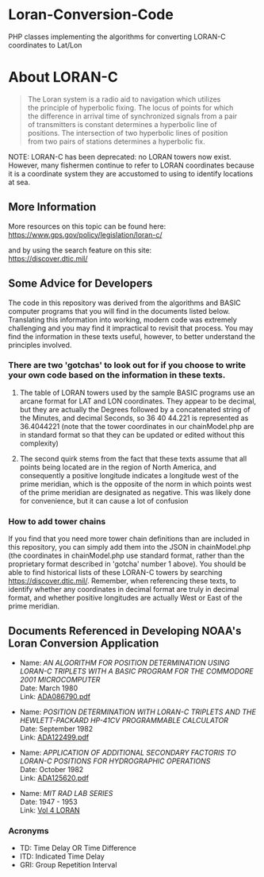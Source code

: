 # Loran-Conversion-Code

PHP classes implementing the algorithms for converting LORAN-C coordinates to Lat/Lon

# About LORAN-C

>The Loran system is a radio aid to navigation which utilizes  
the principle of hyperbolic fixing. The locus of points for which  
the difference in arrival time of synchronized signals from a pair  
of transmitters is constant determines a hyperbolic line of  
positions. The intersection of two hyperbolic lines of position  
from two pairs of stations determines a hyperbolic fix.

NOTE: LORAN-C has been deprecated: no LORAN towers now exist. However, many fishermen continue to refer to LORAN coordinates because it is a coordinate system they are accustomed to using to identify locations at sea.

## More Information

More resources on this topic can be found here:  
<https://www.gps.gov/policy/legislation/loran-c/>

and by using the search feature on this site:  
<https://discover.dtic.mil/>

## Some Advice for Developers

The code in this repository was derived from the algorithms and BASIC computer programs that you will find in the documents listed below. Translating this information into working, modern code was extremely challenging and you may find it impractical to revisit that process. You may find the information in these texts useful, however, to better understand the principles involved.

### There are two 'gotchas' to look out for if you choose to write your own code based on the information in these texts. 
1. The table of LORAN towers used by the sample BASIC programs use an arcane format for LAT and LON coordinates. They appear to be decimal, but they are actually the Degrees followed by a concatenated string of the Minutes, and decimal Seconds, so 36 40 44.221 is represented as 36.4044221 (note that the tower coordinates in our chainModel.php are in standard format so that they can be updated or edited without this complexity)

2. The second quirk stems from the fact that these texts assume that all points being located are in the region of North America, and consequently a positive longitude indicates a longitude west of the prime meridian, which is the opposite of the norm in which points west of the prime meridian are designated as negative. This was likely done for convenience, but it can cause a lot of confusion 

### How to add tower chains
If you find that you need more tower chain definitions than are included in this repository, you can simply add them into the JSON in chainModel.php (the coordinates in chainModel.php use standard format, rather than the proprietary format described in 'gotcha' number 1 above). You should be able to find historical lists of these LORAN-C towers by searching <https://discover.dtic.mil/>. Remember, when referencing these texts, to identify whether any coordinates in decimal format are truly in decimal format, and whether positive longitudes are actually West or East of the prime meridian.

## Documents Referenced in Developing NOAA's Loran Conversion Application

* Name: *AN ALGORITHM FOR POSITION DETERMINATION USING LORAN-C TRIPLETS WITH A BASIC PROGRAM FOR THE COMMODORE 2001 MICROCOMPUTER*  
Date: March 1980  
Link: [ADA086790.pdf](https://discover.dtic.mil/results/?q=ADA086790.pdf)

* Name: *POSITION DETERMINATION WITH LORAN-C TRIPLETS AND THE HEWLETT-PACKARD HP-41CV PROGRAMMABLE CALCULATOR*  
Date: September 1982  
Link: [ADA122499.pdf](https://discover.dtic.mil/results/?q=ADA122499.pdf)

* Name: *APPLICATION OF ADDITIONAL SECONDARY FACTORIS TO LORAN-C POSITIONS FOR HYDROGRAPHIC OPERATIONS*  
Date: October 1982  
Link: [ADA125620.pdf](https://discover.dtic.mil/results/?q=ADA125620.pdf)

* Name: *MIT RAD LAB SERIES*  
Date: 1947 - 1953  
Link: [Vol 4 LORAN](https://archive.org/details/mit-rad-lab-series-version-2/VOL_4_Loran)

### Acronyms

* TD: Time Delay OR Time Difference
* ITD: Indicated Time Delay
* GRI: Group Repetition Interval

